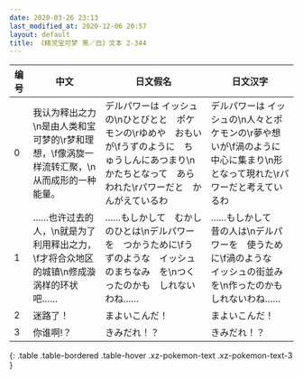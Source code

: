 ```yaml
---
date: 2020-03-26 23:13
last_modified_at: 2020-12-06 20:57
layout: default
title: 《精灵宝可梦 黑／白》文本 2-344
---
```

| 编号 | 中文 | 日文假名 | 日文汉字 |
| ---- | ---- | ---- | --- |
| 0 | 我认为释出之力\n是由人类和宝可梦的\r梦和理想，\f像涡旋一样流转汇聚，\n从而成形的一种能量。 | デルパワーは イッシュの\nひとびとと　ポケモンの\rゆめや　おもいが\fうずのように　ちゅうしんにあつまり\nかたちとなって　あらわれた\rパワーだと　かんがえているわ | デルパワーは イッシュの\n人々とポケモンの\r夢や想いが\f渦のように中心に集まり\n形となって現れた\rパワーだと考えているわ |
| 1 | ……也许过去的人，\n就是为了利用释出之力，\f才将合众地区的城镇\n修成漩涡样的环状吧…… | ……もしかして　むかしのひとは\nデルパワーを　つかうために\fうずのような　イッシュのまちなみ　を\nつくったのかも　しれないわね…… | ……もしかして　昔の人は\nデルパワーを　使うために\f渦のような　イッシュの街並みを\n作ったのかも　しれないわね…… |
| 2 | 迷路了！ | まよいこんだ！ | まよいこんだ！ |
| 3 | 你谁啊!？ | きみだれ！？ | きみだれ！？ |
{: .table .table-bordered .table-hover .xz-pokemon-text .xz-pokemon-text-3 }